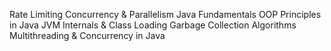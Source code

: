 Rate Limiting
Concurrency & Parallelism
Java Fundamentals
OOP Principles in Java
JVM Internals & Class Loading
Garbage Collection Algorithms
Multithreading & Concurrency in Java